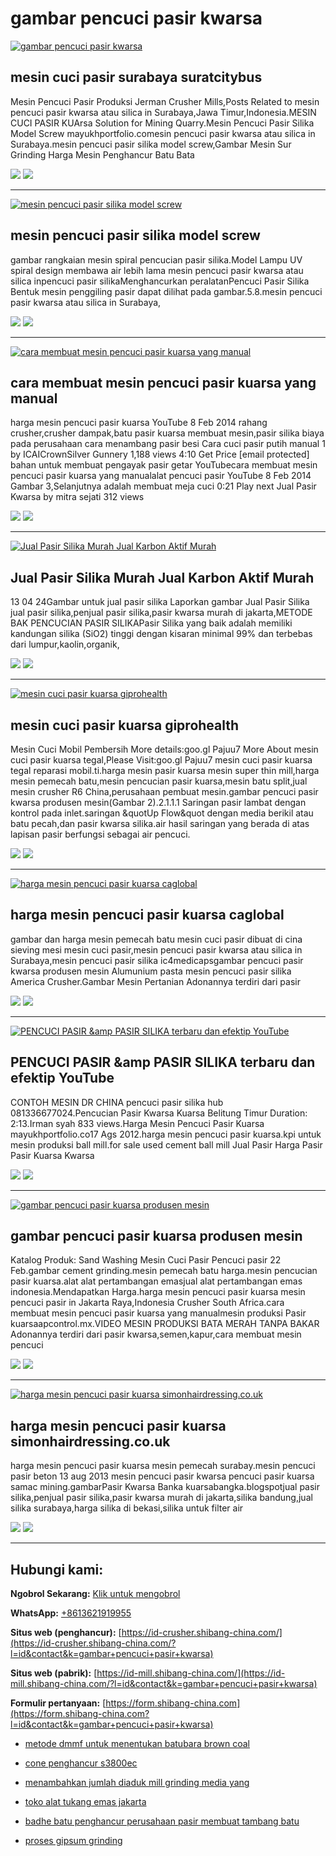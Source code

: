 # gambar pencuci pasir kwarsa

<a href="https://swt.shibang-china.com/?l=id&img&k=gambar+pencuci+pasir+kwarsa" target="_blank">![gambar pencuci pasir kwarsa](http://static.shibang-china.com/all-800x300/1319.jpg)</a>

## mesin cuci pasir surabaya suratcitybus
Mesin Pencuci Pasir Produksi Jerman Crusher Mills,Posts Related to mesin pencuci pasir kwarsa atau silica in Surabaya,Jawa Timur,Indonesia.MESIN CUCI PASIR KUArsa Solution for Mining Quarry.Mesin Pencuci Pasir Silika Model Screw mayukhportfolio.comesin pencuci pasir kwarsa atau silica in Surabaya.mesin pencuci pasir silika model screw,Gambar Mesin Sur Grinding Harga Mesin Penghancur Batu Bata


<a href="https://whatsapp.shibangsoft.com/WhatsApp.php" target="_blank" title="WhatsApp">![](http://static.shibang-china.com/icon/whatsapp.png)</a> <a href="https://swt.shibang-china.com/?l=id&icon&k=gambar+pencuci+pasir+kwarsa" target="_blank">![](http://static.shibang-china.com/icon/chat-id.png)</a>

---

<a href="https://swt.shibang-china.com/?l=id&img&k=gambar+pencuci+pasir+kwarsa" target="_blank">![mesin pencuci pasir silika model screw](http://static.shibang-china.com/all-800x300/602.jpg)</a>

## mesin pencuci pasir silika model screw
gambar rangkaian mesin spiral pencucian pasir silika.Model Lampu UV spiral design membawa air lebih lama mesin pencuci pasir kwarsa atau silica inpencuci pasir silikaMenghancurkan peralatanPencuci Pasir Silika Bentuk mesin penggiling pasir dapat dilihat pada gambar.5.8.mesin pencuci pasir kwarsa atau silica in Surabaya,


<a href="https://whatsapp.shibangsoft.com/WhatsApp.php" target="_blank" title="WhatsApp">![](http://static.shibang-china.com/icon/whatsapp.png)</a> <a href="https://swt.shibang-china.com/?l=id&icon&k=gambar+pencuci+pasir+kwarsa" target="_blank">![](http://static.shibang-china.com/icon/chat-id.png)</a>

---

<a href="https://swt.shibang-china.com/?l=id&img&k=gambar+pencuci+pasir+kwarsa" target="_blank">![cara membuat mesin pencuci pasir kuarsa yang manual](http://static.shibang-china.com/all-800x300/1119.jpg)</a>

## cara membuat mesin pencuci pasir kuarsa yang manual
harga mesin pencuci pasir kuarsa YouTube 8 Feb 2014 rahang crusher,crusher dampak,batu pasir kuarsa membuat mesin,pasir silika biaya pada perusahaan cara menambang pasir besi Cara cuci pasir putih manual 1 by ICAICrownSilver Gunnery 1,188 views 4:10 Get Price [email protected] bahan untuk membuat pengayak pasir getar YouTubecara membuat mesin pencuci pasir kuarsa yang manualalat pencuci pasir YouTube 8 Feb 2014 Gambar 3,Selanjutnya adalah membuat meja cuci 0:21 Play next Jual Pasir Kwarsa by mitra sejati 312 views


<a href="https://whatsapp.shibangsoft.com/WhatsApp.php" target="_blank" title="WhatsApp">![](http://static.shibang-china.com/icon/whatsapp.png)</a> <a href="https://swt.shibang-china.com/?l=id&icon&k=gambar+pencuci+pasir+kwarsa" target="_blank">![](http://static.shibang-china.com/icon/chat-id.png)</a>

---

<a href="https://swt.shibang-china.com/?l=id&img&k=gambar+pencuci+pasir+kwarsa" target="_blank">![Jual Pasir Silika Murah Jual Karbon Aktif Murah](http://static.shibang-china.com/all-800x300/754.jpg)</a>

## Jual Pasir Silika Murah Jual Karbon Aktif Murah
13 04 24Gambar untuk jual pasir silika Laporkan gambar Jual Pasir Silika jual pasir silika,penjual pasir silika,pasir kwarsa murah di jakarta,METODE BAK PENCUCIAN PASIR SILIKAPasir Silika yang baik adalah memiliki kandungan silika (SiO2) tinggi dengan kisaran minimal 99% dan terbebas dari lumpur,kaolin,organik,


<a href="https://whatsapp.shibangsoft.com/WhatsApp.php" target="_blank" title="WhatsApp">![](http://static.shibang-china.com/icon/whatsapp.png)</a> <a href="https://swt.shibang-china.com/?l=id&icon&k=gambar+pencuci+pasir+kwarsa" target="_blank">![](http://static.shibang-china.com/icon/chat-id.png)</a>

---

<a href="https://swt.shibang-china.com/?l=id&img&k=gambar+pencuci+pasir+kwarsa" target="_blank">![mesin cuci pasir kuarsa giprohealth](http://static.shibang-china.com/all-800x300/737.jpg)</a>

## mesin cuci pasir kuarsa giprohealth
Mesin Cuci Mobil Pembersih More details:goo.gl Pajuu7 More About mesin cuci pasir kuarsa tegal,Please Visit:goo.gl Pajuu7 mesin cuci pasir kuarsa tegal reparasi mobil.ti.harga mesin pasir kuarsa mesin super thin mill,harga mesin pemecah batu,mesin pencucian pasir kuarsa,mesin batu split,jual mesin crusher R6 China,perusahaan pembuat mesin.gambar pencuci pasir kwarsa produsen mesin(Gambar 2).2.1.1.1 Saringan pasir lambat dengan kontrol pada inlet.saringan &quotUp Flow&quot dengan media berikil atau batu pecah,dan pasir kwarsa silika.air hasil saringan yang berada di atas lapisan pasir berfungsi sebagai air pencuci.


<a href="https://whatsapp.shibangsoft.com/WhatsApp.php" target="_blank" title="WhatsApp">![](http://static.shibang-china.com/icon/whatsapp.png)</a> <a href="https://swt.shibang-china.com/?l=id&icon&k=gambar+pencuci+pasir+kwarsa" target="_blank">![](http://static.shibang-china.com/icon/chat-id.png)</a>

---

<a href="https://swt.shibang-china.com/?l=id&img&k=gambar+pencuci+pasir+kwarsa" target="_blank">![harga mesin pencuci pasir kuarsa caglobal](http://static.shibang-china.com/all-800x300/402.jpg)</a>

## harga mesin pencuci pasir kuarsa caglobal
gambar dan harga mesin pemecah batu mesin cuci pasir dibuat di cina sieving mesi ﻿mesin cuci pasir,mesin pencuci pasir kwarsa atau silica in Surabaya,mesin pencuci pasir silika ic4medicapsgambar pencuci pasir kwarsa produsen mesin Alumunium pasta mesin pencuci pasir silika America Crusher.Gambar Mesin Pertanian Adonannya terdiri dari pasir


<a href="https://whatsapp.shibangsoft.com/WhatsApp.php" target="_blank" title="WhatsApp">![](http://static.shibang-china.com/icon/whatsapp.png)</a> <a href="https://swt.shibang-china.com/?l=id&icon&k=gambar+pencuci+pasir+kwarsa" target="_blank">![](http://static.shibang-china.com/icon/chat-id.png)</a>

---

<a href="https://swt.shibang-china.com/?l=id&img&k=gambar+pencuci+pasir+kwarsa" target="_blank">![PENCUCI PASIR &amp PASIR SILIKA terbaru dan efektip YouTube](http://static.shibang-china.com/all-800x300/933.jpg)</a>

## PENCUCI PASIR &amp PASIR SILIKA terbaru dan efektip YouTube
CONTOH MESIN DR CHINA pencuci pasir silika hub 081336677024.Pencucian Pasir Kwarsa Kuarsa Belitung Timur Duration: 2:13.Irman syah 833 views.Harga Mesin Pencuci Pasir Kuarsa mayukhportfolio.co17 Ags 2012.harga mesin pencuci pasir kuarsa.kpi untuk mesin produksi ball mill.for sale used cement ball mill Jual Pasir Harga Pasir Pasir Kuarsa Kwarsa


<a href="https://whatsapp.shibangsoft.com/WhatsApp.php" target="_blank" title="WhatsApp">![](http://static.shibang-china.com/icon/whatsapp.png)</a> <a href="https://swt.shibang-china.com/?l=id&icon&k=gambar+pencuci+pasir+kwarsa" target="_blank">![](http://static.shibang-china.com/icon/chat-id.png)</a>

---

<a href="https://swt.shibang-china.com/?l=id&img&k=gambar+pencuci+pasir+kwarsa" target="_blank">![gambar pencuci pasir kuarsa produsen mesin](http://static.shibang-china.com/all-800x300/632.jpg)</a>

## gambar pencuci pasir kuarsa produsen mesin
Katalog Produk: Sand Washing Mesin Cuci Pasir Pencuci pasir 22 Feb.gambar cement grinding.mesin pemecah batu harga.mesin pencucian pasir kuarsa.alat alat pertambangan emasjual alat pertambangan emas indonesia.Mendapatkan Harga.harga mesin pencuci pasir kuarsa mesin pencuci pasir in Jakarta Raya,Indonesia Crusher South Africa.cara membuat mesin pencuci pasir kuarsa yang manualmesin produksi Pasir kuarsaapcontrol.mx.VIDEO MESIN PRODUKSI BATA MERAH TANPA BAKAR Adonannya terdiri dari pasir kwarsa,semen,kapur,cara membuat mesin pencuci


<a href="https://whatsapp.shibangsoft.com/WhatsApp.php" target="_blank" title="WhatsApp">![](http://static.shibang-china.com/icon/whatsapp.png)</a> <a href="https://swt.shibang-china.com/?l=id&icon&k=gambar+pencuci+pasir+kwarsa" target="_blank">![](http://static.shibang-china.com/icon/chat-id.png)</a>

---

<a href="https://swt.shibang-china.com/?l=id&img&k=gambar+pencuci+pasir+kwarsa" target="_blank">![harga mesin pencuci pasir kuarsa simonhairdressing.co.uk](http://static.shibang-china.com/all-800x300/482.jpg)</a>

## harga mesin pencuci pasir kuarsa simonhairdressing.co.uk
harga mesin pencuci pasir kuarsa mesin pemecah surabay.mesin pencuci pasir beton 13 aug 2013 mesin pencuci pasir kwarsa pencuci pasir kuarsa samac mining.gambarPasir Kwarsa Banka kuarsabangka.blogspotjual pasir silika,penjual pasir silika,pasir kwarsa murah di jakarta,silika bandung,jual silika surabaya,harga silika di bekasi,silika untuk filter air


<a href="https://whatsapp.shibangsoft.com/WhatsApp.php" target="_blank" title="WhatsApp">![](http://static.shibang-china.com/icon/whatsapp.png)</a> <a href="https://swt.shibang-china.com/?l=id&icon&k=gambar+pencuci+pasir+kwarsa" target="_blank">![](http://static.shibang-china.com/icon/chat-id.png)</a>

---
## Hubungi kami:

**Ngobrol Sekarang:** [Klik untuk mengobrol](https://swt.shibang-china.com?l=id&contact&k=gambar+pencuci+pasir+kwarsa)

**WhatsApp:**  [+8613621919955](https://whatsapp.shibangsoft.com/WhatsApp.php)

**Situs web (penghancur):** [https://id-crusher.shibang-china.com/](https://id-crusher.shibang-china.com/?l=id&contact&k=gambar+pencuci+pasir+kwarsa)

**Situs web (pabrik):** [https://id-mill.shibang-china.com/](https://id-mill.shibang-china.com/?l=id&contact&k=gambar+pencuci+pasir+kwarsa)

**Formulir pertanyaan:** [https://form.shibang-china.com](https://form.shibang-china.com?l=id&contact&k=gambar+pencuci+pasir+kwarsa)

* [metode dmmf untuk menentukan batubara brown coal](../32/metode%20dmmf%20untuk%20menentukan%20batubara%20brown%20coal.md)

* [cone penghancur s3800ec](../34/cone%20penghancur%20s3800ec.md)

* [menambahkan jumlah diaduk mill grinding media yang](../39/menambahkan%20jumlah%20diaduk%20mill%20grinding%20media%20yang.md)

* [toko alat tukang emas jakarta](../39/toko%20alat%20tukang%20emas%20jakarta.md)

* [badhe batu penghancur perusahaan pasir membuat tambang batu](../32/badhe%20batu%20penghancur%20perusahaan%20pasir%20membuat%20tambang%20batu.md)

* [proses gipsum grinding](../37/proses%20gipsum%20grinding.md)